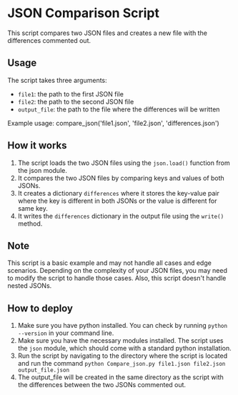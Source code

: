 # JSON Comparison Script

This script compares two JSON files and creates a new file with the differences commented out.

## Usage

The script takes three arguments:

- `file1`: the path to the first JSON file
- `file2`: the path to the second JSON file
- `output_file`: the path to the file where the differences will be written

Example usage:
compare_json('file1.json', 'file2.json', 'differences.json')


## How it works
1. The script loads the two JSON files using the `json.load()` function from the json module.
2. It compares the two JSON files by comparing keys and values of both JSONs.
3. It creates a dictionary `differences` where it stores the key-value pair where the key is different in both JSONs or the value is different for same key.
4. It writes the `differences` dictionary in the output file using the `write()` method.

## Note

This script is a basic example and may not handle all cases and edge scenarios. Depending on the complexity of your JSON files, you may need to modify the script to handle those cases. Also, this script doesn't handle nested JSONs.

## How to deploy

1. Make sure you have python installed. You can check by running `python --version` in your command line.
2. Make sure you have the necessary modules installed. The script uses the `json` module, which should come with a standard python installation.
3. Run the script by navigating to the directory where the script is located and run the command `python Compare_json.py file1.json file2.json output_file.json`
4. The output_file will be created in the same directory as the script with the differences between the two JSONs commented out.
